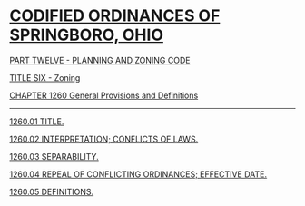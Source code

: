 [CODIFIED ORDINANCES OF SPRINGBORO, OHIO](index.html)
=====================================================

[PART TWELVE - PLANNING AND ZONING CODE](465ba412.html)

[TITLE SIX - Zoning](4c61a412.html)

[CHAPTER 1260 General Provisions and Definitions](4c76a412.html)

* * * * *

[1260.01 TITLE.](4c84a412.html)

[1260.02 INTERPRETATION; CONFLICTS OF LAWS.](4c88a412.html)

[1260.03 SEPARABILITY.](4c8ca412.html)

[1260.04 REPEAL OF CONFLICTING ORDINANCES; EFFECTIVE
DATE.](4c90a412.html)

[1260.05 DEFINITIONS.](4c94a412.html)
